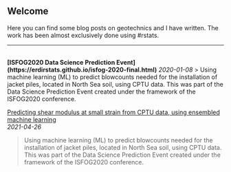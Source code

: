 ## Welcome

Here you can find some blog posts on geotechnics and I have written. The work has been almost exclusively done using #rstats.
<br/>
***
<br/>  
<b>[ISFOG2020 Data Science Prediction Event](https://erdirstats.github.io/isfog-2020-final.html)</b>  
<em>2020-01-08</em>   
> Using machine learning (ML) to predict blowcounts needed for the installation of jacket piles, located in North Sea soil, using CPTU data. This was part of the Data Science Prediction Event created under the framework of the ISFOG2020 conference.  

[Predicting shear modulus at small strain from CPTU data, using ensembled machine learning](https://erdirstats.github.io/small-strain-stiffness-final-02.html)  
*2021-04-26*  
> Using machine learning (ML) to predict blowcounts needed for the installation of jacket piles, located in North Sea soil, using CPTU data. This was part of the Data Science Prediction Event created under the framework of the ISFOG2020 conference.  

